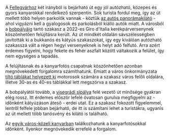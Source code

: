 A [Fellegvárhoz](#geo:Visegr%C3%A1di%20Fellegv%C3%A1r@47.793674,18.981777/?b=A%20Fellegv%C3%A1r%20orsz%C3%A1gunk%20egyik%20legnevezetesebb%20v%C3%A1ra.%20Gyakran%20rendezv%C3%A9nyeket%20tekinthet%C3%BCnk%20meg%20itt,%20%C3%A9s%20mindig%20csod%C3%A1s%20kil%C3%A1t%C3%A1s%20ny%C3%ADlik%20a%20Dunakanyarra.%0A%0AA%20parkol%C3%B3j%C3%A1ban%20sajnos%20nem%20mindig%20van%20el%C3%A9g%20hely%20meg%C3%A1llni.%20A%20honlapj%C3%A1n%20t%C3%A1j%C3%A9koz%C3%B3dhatunk%20a%20nyitvatart%C3%A1sr%C3%B3l%20%C3%A9s%20jegy%C3%A1rakr%C3%B3l:%20%3Chttps://parkerdo.hu/turizmus/latnivalok/visegradi-fellegvar/%3E.) két irányból is bejárható út egy jól autózható, közepes és gyors kanyarokkal rendelkező szerpentin. Sok turista fordul meg, így az út mellett több helyen parkolók vannak - köztük [az autós panorámakilátó](#geo:Aut%C3%B3s%20Panor%C3%A1makil%C3%A1t%C3%B3@47.787262,18.979574/?b=Egy%20kis%20parkol%C3%B3%20tal%C3%A1lhat%C3%B3%20itt,%20ahol%20gy%C3%B6ny%C3%B6r%C5%B1%20aut%C3%B3s%20k%C3%A9pek%20k%C3%A9sz%C3%ADthet%C5%91ek%20a%20Dunakanyarral%20a%20h%C3%A1tt%C3%A9rben.) - ahol vigyázni kell a gyalogosok és parkolásból kiálló autók miatt. A városból a [bobpályáig](#geo:Visegr%C3%A1di%20Bob%C3%A1lya@47.793656,18.99074/?b=A%20bobp%C3%A1lya%20nyitvatart%C3%A1s%C3%A1r%C3%B3l%20%C3%A9s%20%C3%A1rair%C3%B3l%20a%20honlapj%C3%A1n%20lehet%20t%C3%A1j%C3%A9koz%C3%B3dni:%20%3Chttp://visegrad.bobozas.hu/%3E.) tartó szakasz a 2022-es Giro d'Italia kerékpárversenynek köszönhetően felújításra került. Az út mindkét oldalán sávszélességben javították ki a bukkanós és kátyús szakaszokat, így egy kiválóan autózható szakasszá vált a régen hegyi versenyeknek is helyt adó felfutó. Arra azért érdemes figyelni, hogy fekete és fehér aszfalt között váltakozik a felület, így nem egységes a tapadás.

A felújításnak és a kanyarfotós csapatnak köszönhetően azonban megnövekedett forgalomra számíthatunk. Emiatt a város önkormányzata [tiltó táblákat helyezett ki](https://www.visegrad.hu/aktualis/varoshazi-hirek/tajekoztato-forgalmi-rend-valtozasrol) motorosok számára a szakasz város felőli oldalára, illetve 30-as és 40-es táblákkal lett megszórva a szakasz.

A bobpályától tovább, a [visegrádi sípálya](#geo:Nagyvill%C3%A1m%20S%C3%ADp%C3%A1lya@47.799164,18.989175/?b=A%20s%C3%ADp%C3%A1lya%20honlapja:%20%3Chttps://www.visegradsipalya.hu/%3E) felé vezető út minősége gyakran elég rossz. Itt érdemes először lefelé óvatosan gurulva megfigyelni az - időnként kátyúzáson áteső - erdei utat. Ez a szakasz fokozott figyelemmel, lentről felfele jobban bejárható, de itt is számítani lehet a turistákra, ugyanis az út mellett több tanösvény és kilátó is található.

Az [egyik város-közeli kanyarban](#geo:Kanyarfot%C3%B3s%20Pont@47.782727,18.986981/?b=Ide%20id%C5%91nk%C3%A9nt%20kitelep%C3%BCl%20a%20%5BKanyarfot%C3%B3%5D%28https://kanyarfoto.com/hu%29,%20akik%20k%C3%A9pet%20k%C3%A9sz%C3%ADthetnek%20a%20kanyarg%C3%A1sodr%C3%B3l.) találkozhatunk a kanyarfotósokkal időnként. Ilyenkor megnövekedik errefelé a forgalom.
